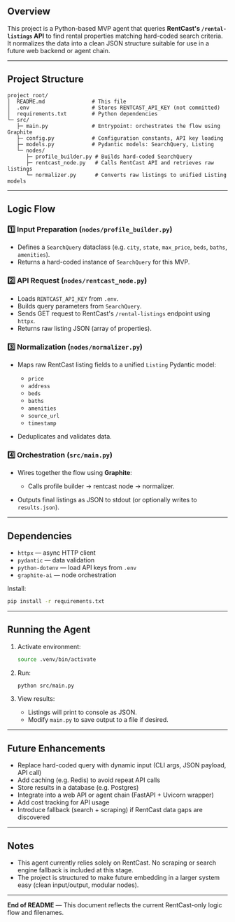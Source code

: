 ## Overview

This project is a Python-based MVP agent that queries **RentCast's ****`/rental-listings`**** API** to find rental properties matching hard-coded search criteria. It normalizes the data into a clean JSON structure suitable for use in a future web backend or agent chain.

---

## Project Structure

```
project_root/
│  README.md               # This file
│  .env                    # Stores RENTCAST_API_KEY (not committed)
│  requirements.txt        # Python dependencies
└─ src/
   ├─ main.py              # Entrypoint: orchestrates the flow using Graphite
   ├─ config.py            # Configuration constants, API key loading
   ├─ models.py            # Pydantic models: SearchQuery, Listing
   └─ nodes/
      ├─ profile_builder.py # Builds hard-coded SearchQuery
      ├─ rentcast_node.py   # Calls RentCast API and retrieves raw listings
      └─ normalizer.py      # Converts raw listings to unified Listing models
```

---

## Logic Flow

### 1️⃣ Input Preparation (`nodes/profile_builder.py`)

* Defines a `SearchQuery` dataclass (e.g. `city`, `state`, `max_price`, `beds`, `baths`, `amenities`).
* Returns a hard-coded instance of `SearchQuery` for this MVP.

### 2️⃣ API Request (`nodes/rentcast_node.py`)

* Loads `RENTCAST_API_KEY` from `.env`.
* Builds query parameters from `SearchQuery`.
* Sends GET request to RentCast's `/rental-listings` endpoint using `httpx`.
* Returns raw listing JSON (array of properties).

### 3️⃣ Normalization (`nodes/normalizer.py`)

* Maps raw RentCast listing fields to a unified `Listing` Pydantic model:

  * `price`
  * `address`
  * `beds`
  * `baths`
  * `amenities`
  * `source_url`
  * `timestamp`
* Deduplicates and validates data.

### 4️⃣ Orchestration (`src/main.py`)

* Wires together the flow using **Graphite**:

  * Calls profile builder → rentcast node → normalizer.
* Outputs final listings as JSON to stdout (or optionally writes to `results.json`).

---

## Dependencies

* `httpx` — async HTTP client
* `pydantic` — data validation
* `python-dotenv` — load API keys from `.env`
* `graphite-ai` — node orchestration

Install:

```bash
pip install -r requirements.txt
```

---

## Running the Agent

1. Activate environment:

   ```bash
   source .venv/bin/activate
   ```
2. Run:

   ```bash
   python src/main.py
   ```
3. View results:

   * Listings will print to console as JSON.
   * Modify `main.py` to save output to a file if desired.

---

## Future Enhancements

* Replace hard-coded query with dynamic input (CLI args, JSON payload, API call)
* Add caching (e.g. Redis) to avoid repeat API calls
* Store results in a database (e.g. Postgres)
* Integrate into a web API or agent chain (FastAPI + Uvicorn wrapper)
* Add cost tracking for API usage
* Introduce fallback (search + scraping) if RentCast data gaps are discovered

---

## Notes

* This agent currently relies solely on RentCast. No scraping or search engine fallback is included at this stage.
* The project is structured to make future embedding in a larger system easy (clean input/output, modular nodes).

---

**End of README** — This document reflects the current RentCast-only logic flow and filenames.
